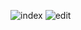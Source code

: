 ![index](https://github.com/luluklatifa/crud_pt2/assets/145316285/c117c5df-c4ce-414e-864d-91eefd4abd76)
![edit](https://github.com/luluklatifa/crud_pt2/assets/145316285/8f16dfcc-32b9-4e48-a1e6-42598381167f)

